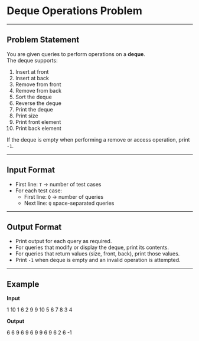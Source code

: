 # Deque Operations Problem

---

## Problem Statement
You are given queries to perform operations on a **deque**.  
The deque supports:  
1. Insert at front  
2. Insert at back  
3. Remove from front  
4. Remove from back  
5. Sort the deque  
6. Reverse the deque  
7. Print the deque  
8. Print size  
9. Print front element  
10. Print back element  

If the deque is empty when performing a remove or access operation, print `-1`.

---

## Input Format
- First line: `T` → number of test cases  
- For each test case:  
  - First line: `Q` → number of queries  
  - Next line: `Q` space-separated queries  

---

## Output Format
- Print output for each query as required.  
- For queries that modify or display the deque, print its contents.  
- For queries that return values (size, front, back), print those values.  
- Print `-1` when deque is empty and an invalid operation is attempted.  

---

## Example

**Input**

1
10
1 6 2 9 9 10 5 6 7 8 3 4


**Output**

6
6 9
6
9
6 9
9 6
9 6
2
6
-1

